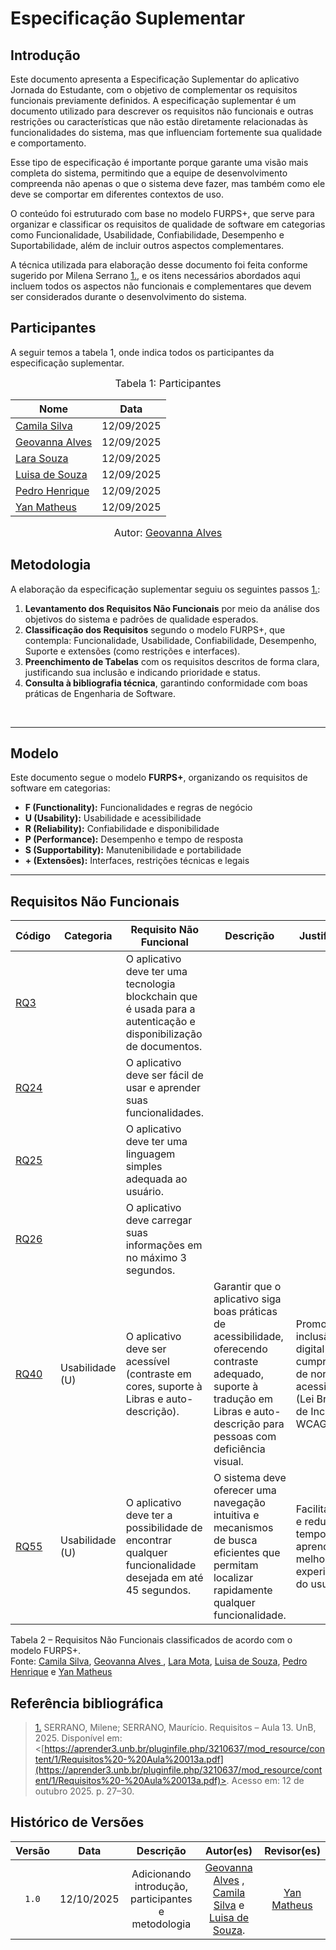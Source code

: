 # Especificação Suplementar 

## Introdução

Este documento apresenta a Especificação Suplementar do aplicativo Jornada do Estudante, com o objetivo de complementar os requisitos funcionais previamente definidos. A especificação suplementar é um documento utilizado para descrever os requisitos não funcionais e outras restrições ou características que não estão diretamente relacionadas às funcionalidades do sistema, mas que influenciam fortemente sua qualidade e comportamento.

Esse tipo de especificação é importante porque garante uma visão mais completa do sistema, permitindo que a equipe de desenvolvimento compreenda não apenas o que o sistema deve fazer, mas também como ele deve se comportar em diferentes contextos de uso.

O conteúdo foi estruturado com base no modelo FURPS+, que serve para organizar e classificar os requisitos de qualidade de software em categorias como Funcionalidade, Usabilidade, Confiabilidade, Desempenho e Suportabilidade, além de incluir outros aspectos complementares.

A técnica utilizada para elaboração desse documento foi feita conforme sugerido por Milena Serrano <a id="RP1" href="https://aprender3.unb.br/pluginfile.php/3210637/mod_resource/content/1/Requisitos%20-%20Aula%20013a.pdf">1.</a>, e os itens necessários abordados aqui incluem todos os aspectos não funcionais e complementares que devem ser considerados durante o desenvolvimento do sistema.

## Participantes

A seguir temos a tabela 1, onde indica todos os participantes da especificação suplementar.

<font size="3"><p style="text-align: center">Tabela 1: Participantes</p></font>

<div align="center">
  <table>
    <thead>
      <tr>
        <th>Nome</th>
        <th>Data</th>
      </tr>
    </thead>
    <tbody>
      <tr>
        <td><a href="https://github.com/CamilaSilvaC">Camila Silva</a></td>
        <td>12/09/2025</td>
         </tr>
      <tr>
        <td><a href="https://github.com/GeovannaUmbeliino">Geovanna Alves</a></td>
        <td>12/09/2025</td>
      </tr>
      <tr>
        <td><a href="https://github.com/mel14-hub">Lara Souza</a></td>
        <td>12/09/2025</td>
      </tr>
      <tr>
        <td><a href="https://github.com/luisa12ll">Luisa de Souza</a></td>
        <td>12/09/2025</td>
      </tr>
      <tr>
        <td><a href="https://github.com/pedrohpsantos">Pedro Henrique</a></td>
        <td>12/09/2025</td>
      </tr>
      <tr>
        <td><a href="https://github.com/Yanmatheus0812">Yan Matheus</a></td>
        <td>12/09/2025</td>
      </tr>
    </tbody>
  </table>
</div>

<font size="3"><p style="text-align: center">Autor: <a href="https://github.com/GeovannaUmbeliino">Geovanna Alves</a></font>

## Metodologia

A elaboração da especificação suplementar seguiu os seguintes passos <a id="RP1" href="#TEC1">1.</a>:

1. **Levantamento dos Requisitos Não Funcionais** por meio da análise dos objetivos do sistema e padrões de qualidade esperados.
2. **Classificação dos Requisitos** segundo o modelo FURPS+, que contempla: Funcionalidade, Usabilidade, Confiabilidade, Desempenho, Suporte e extensões (como restrições e interfaces).
3. **Preenchimento de Tabelas** com os requisitos descritos de forma clara, justificando sua inclusão e indicando prioridade e status.
4. **Consulta à bibliografia técnica**, garantindo conformidade com boas práticas de Engenharia de Software.

<br>


---

## Modelo

Este documento segue o modelo **FURPS+**, organizando os requisitos de software em categorias:

- **F (Functionality):** Funcionalidades e regras de negócio
- **U (Usability):** Usabilidade e acessibilidade
- **R (Reliability):** Confiabilidade e disponibilidade
- **P (Performance):** Desempenho e tempo de resposta
- **S (Supportability):** Manutenibilidade e portabilidade
- **+ (Extensões):** Interfaces, restrições técnicas e legais

---


## Requisitos Não Funcionais
| Código | Categoria | Requisito Não Funcional | Descrição | Justificativa | Prioridade | Status | Autor |
|--------|------------|-------------------------|------------|----------------|-------------|---------|--------|
|[RQ3](https://requisitos-de-software.github.io/2025.2-Grupo05/Elicita%C3%A7%C3%A3o/Requisitos-Elicitados/) |  | O aplicativo deve ter uma tecnologia blockchain que é usada para a autenticação e disponibilização de documentos. |  |  |  |  |  |
|[RQ24](https://requisitos-de-software.github.io/2025.2-Grupo05/Elicita%C3%A7%C3%A3o/Requisitos-Elicitados/) |  | O aplicativo deve ser fácil de usar e aprender suas funcionalidades. |  |  |  |  |  |
|[RQ25](https://requisitos-de-software.github.io/2025.2-Grupo05/Elicita%C3%A7%C3%A3o/Requisitos-Elicitados/)|  | O aplicativo deve ter uma linguagem simples adequada ao usuário. |  |  |  |  |  |
|[RQ26](https://requisitos-de-software.github.io/2025.2-Grupo05/Elicita%C3%A7%C3%A3o/Requisitos-Elicitados/)|  | O aplicativo deve carregar suas informações em no máximo 3 segundos. |  |  |  |  |  |
|[RQ40](https://requisitos-de-software.github.io/2025.2-Grupo05/Elicita%C3%A7%C3%A3o/Requisitos-Elicitados/) | Usabilidade (U) | O aplicativo deve ser acessível (contraste em cores, suporte à Libras e auto-descrição). | Garantir que o aplicativo siga boas práticas de acessibilidade, oferecendo contraste adequado, suporte à tradução em Libras e auto-descrição para pessoas com deficiência visual. | Promover a inclusão digital e o cumprimento de normas de acessibilidade (Lei Brasileira de Inclusão e WCAG 2.1). | Alta | Sim|[Camila Silva](https://github.com/CamilaSilvaC)|
|[RQ55](https://requisitos-de-software.github.io/2025.2-Grupo05/Elicita%C3%A7%C3%A3o/Requisitos-Elicitados/)| Usabilidade (U) | O aplicativo deve ter a possibilidade de encontrar qualquer funcionalidade desejada em até 45 segundos. | O sistema deve oferecer uma navegação intuitiva e mecanismos de busca eficientes que permitam localizar rapidamente qualquer funcionalidade. | Facilitar o uso e reduzir o tempo de aprendizado, melhorando a experiência do usuário. | Média | Não | [Yan Matheus](https://github.com/Yanmatheus0812) |

Tabela 2 – Requisitos Não Funcionais classificados de acordo com o modelo FURPS+. <br>
Fonte: <a  href="https://github.com/CamilaSilvaC"> Camila Silva</a>, <a  href="https://github.com/GeovannaUmbelino"> Geovanna Alves </a>, <a href="https://github.com/mel14-hub">Lara Mota</a>,
<a href="https://github.com/luisa12ll">Luisa de Souza</a>, <a href="https://github.com/pedrohpsantos">Pedro Henrique</a> e <a href="https://github.com/Yanmatheus0812">Yan Matheus</a>



## Referência bibliográfica

> <a id="RP1" href="#tec1">1.</a> SERRANO, Milene; SERRANO, Maurício. Requisitos – Aula 13. UnB, 2025. Disponível em: <[https://aprender3.unb.br/pluginfile.php/3210637/mod_resource/content/1/Requisitos%20-%20Aula%20013a.pdf](https://aprender3.unb.br/pluginfile.php/3210637/mod_resource/content/1/Requisitos%20-%20Aula%20013a.pdf)>. Acesso em: 12 de outubro 2025. p. 27–30.



## Histórico de Versões

| Versão | Data | Descrição | Autor(es) | Revisor(es) |
| :-: | :-: | :-: | :-: | :-: |
| `1.0` | 12/10/2025 | Adicionando introdução, participantes e metodologia | [Geovanna Alves](https://github.com/GeovannaUmbelino) , [Camila Silva](https://github) e [Luisa de Souza](https://github.com/Luisa12ll). | [Yan Matheus](https://github.com/Yanmatheus0812) |
